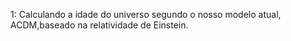 1: Calculando a idade do universo segundo o nosso modelo atual, ACDM,baseado na relatividade de Einstein.
